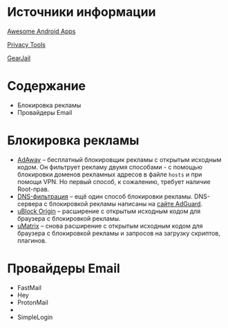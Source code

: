 # Источники информации

[Awesome Android Apps](https://github.com/LinuxCafeFederation/awesome-android)

[Privacy Tools](https://www.privacytools.io/)

[GearJail](https://gearjail.neocities.org/)

# Содержание

- Блокировка рекламы
- Провайдеры Email

# Блокировка рекламы

- [AdAway](https://github.com/AdAway/AdAway) – бесплатный блокировщик рекламы с открытым исходным кодом. Он фильтрует рекламу двумя способами - с помощью блокировки доменов рекламных адресов в файле `hosts` и при помощи VPN. Но первый способ, к сожалению, требует наличие Root-прав.
- [DNS-фильтрация](https://adguard-dns.io/kb/ru/general/dns-filtering/) – ещё один способ блокировки рекламы. DNS-сервера с блокировкой рекламы написаны на [сайте AdGuard](https://adguard-dns.io/kb/ru/general/dns-providers/).
- [uBlock Origin](https://github.com/gorhill/uBlock) – расширение с открытым исходным кодом для браузера с блокировкой рекламы.
- [uMatrix](https://github.com/gorhill/uMatrix) – снова расширение с открытым исходным кодом для браузера с блокировкой рекламы и запросов на загрузку скриптов, плагинов.


# Провайдеры Email

- FastMail
- Hey
- ProtonMail
- 
- SimpleLogin
